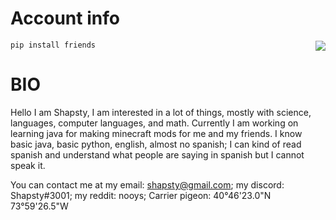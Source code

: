 # Account info
<a href="https://github.com/Shappybappy/Shappybappy">
  <img align="right" src="https://github-readme-stats.vercel.app/api/top-langs/?username=Shapsty&layout=compact&icons=true&theme=gruvbox" />
</a>

```sh-session
pip install friends
```

# BIO
Hello I am Shapsty,
I am interested in a lot of things, mostly with science, languages, computer languages, and math.
Currently I am working on learning java for making minecraft mods for me and my friends.
I know basic java, basic python, english, almost no spanish; I can kind of read spanish and understand what people are saying in spanish but I cannot speak it.

You can contact me at my email: shapsty@gmail.com; my discord: Shapsty#3001; my reddit: nooys;
Carrier pigeon: 40°46'23.0"N 73°59'26.5"W
